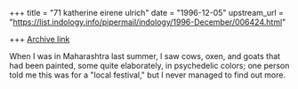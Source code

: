 +++
title = "71 katherine eirene ulrich"
date = "1996-12-05"
upstream_url = "https://list.indology.info/pipermail/indology/1996-December/006424.html"

+++
[Archive link](https://list.indology.info/pipermail/indology/1996-December/006424.html)

When I was in Maharashtra last summer, I saw cows, oxen, and goats that  had
been painted,
some quite elaborately, in psychedelic colors; one person told me this was
for a "local festival," but I never managed to find out more.




